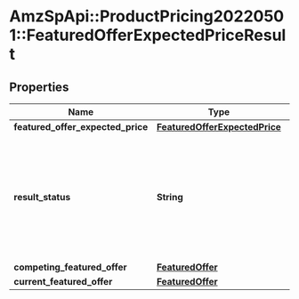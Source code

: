 # AmzSpApi::ProductPricing20220501::FeaturedOfferExpectedPriceResult

## Properties
Name | Type | Description | Notes
------------ | ------------- | ------------- | -------------
**featured_offer_expected_price** | [**FeaturedOfferExpectedPrice**](FeaturedOfferExpectedPrice.md) |  | [optional] 
**result_status** | **String** | The status of the FOEP computation. Possible values include &#x60;VALID_FOEP&#x60;, &#x60;NO_COMPETING_OFFER&#x60;, &#x60;OFFER_NOT_ELIGIBLE&#x60;, &#x60;OFFER_NOT_FOUND&#x60;, and &#x60;ASIN_NOT_ELIGIBLE&#x60;. Additional values might be added in the future. | 
**competing_featured_offer** | [**FeaturedOffer**](FeaturedOffer.md) |  | [optional] 
**current_featured_offer** | [**FeaturedOffer**](FeaturedOffer.md) |  | [optional] 

